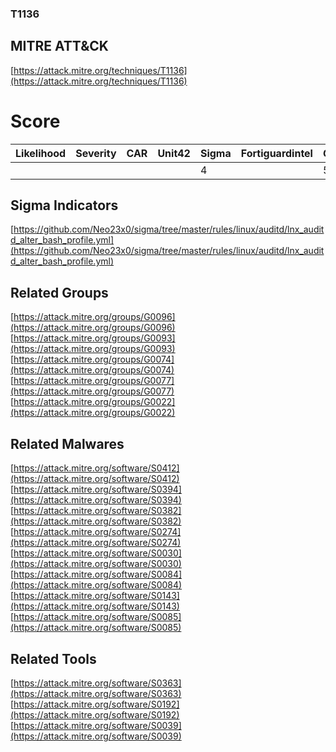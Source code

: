 
### T1136
## MITRE ATT&CK
[https://attack.mitre.org/techniques/T1136](https://attack.mitre.org/techniques/T1136)

# Score

| Likelihood | Severity | CAR | Unit42 | Sigma | Fortiguardintel | Groups | Malwares | Tools |
| ---------- | -------- | --- | ------ | ----- | --------------- | ---  | --- | --- |
 |   |   |   |   | 4 |   | 5 | 8 | 3 |



## Sigma Indicators

[https://github.com/Neo23x0/sigma/tree/master/rules/linux/auditd/lnx_auditd_alter_bash_profile.yml](https://github.com/Neo23x0/sigma/tree/master/rules/linux/auditd/lnx_auditd_alter_bash_profile.yml)
[]()


## Related Groups

[https://attack.mitre.org/groups/G0096](https://attack.mitre.org/groups/G0096)
[https://attack.mitre.org/groups/G0093](https://attack.mitre.org/groups/G0093)
[https://attack.mitre.org/groups/G0074](https://attack.mitre.org/groups/G0074)
[https://attack.mitre.org/groups/G0077](https://attack.mitre.org/groups/G0077)
[https://attack.mitre.org/groups/G0022](https://attack.mitre.org/groups/G0022)
[]()


## Related Malwares

[https://attack.mitre.org/software/S0412](https://attack.mitre.org/software/S0412)
[https://attack.mitre.org/software/S0394](https://attack.mitre.org/software/S0394)
[https://attack.mitre.org/software/S0382](https://attack.mitre.org/software/S0382)
[https://attack.mitre.org/software/S0274](https://attack.mitre.org/software/S0274)
[https://attack.mitre.org/software/S0030](https://attack.mitre.org/software/S0030)
[https://attack.mitre.org/software/S0084](https://attack.mitre.org/software/S0084)
[https://attack.mitre.org/software/S0143](https://attack.mitre.org/software/S0143)
[https://attack.mitre.org/software/S0085](https://attack.mitre.org/software/S0085)
[]()


## Related Tools

[https://attack.mitre.org/software/S0363](https://attack.mitre.org/software/S0363)
[https://attack.mitre.org/software/S0192](https://attack.mitre.org/software/S0192)
[https://attack.mitre.org/software/S0039](https://attack.mitre.org/software/S0039)
[]()

